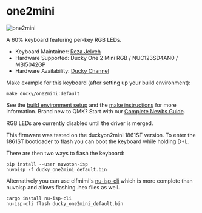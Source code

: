 # one2mini

![one2mini](http://www.duckychannel.com.tw/page-en/One_2_Mini_RGB/images/One2_Mini_01_02.jpg)

A 60% keyboard featuring per-key RGB LEDs.

* Keyboard Maintainer: [Reza Jelveh](https://github.com/fishman)
* Hardware Supported: Ducky One 2 Mini RGB / NUC123SD4AN0 / MBI5042GP
* Hardware Availability: [Ducky Channel](http://www.duckychannel.com.tw/page-en/One_2_Mini_RGB/)

Make example for this keyboard (after setting up your build environment):

    make ducky/one2mini:default

See the [build environment setup](https://docs.qmk.fm/#/getting_started_build_tools) and the [make instructions](https://docs.qmk.fm/#/getting_started_make_guide) for more information. Brand new to QMK? Start with our [Complete Newbs Guide](https://docs.qmk.fm/#/newbs).

RGB LEDs are currently disabled until the driver is merged.

This firmware was tested on the duckyon2mini 1861ST version. To enter the 1861ST bootloader to flash you can boot the keyboard while holding D+L.

There are then two ways to flash the keyboard:

    pip install --user nuvoton-isp
    nuvoisp -f ducky_one2mini_default.bin

Alternatively you can use elfmimi's [nu-isp-cli](https://lib.rs/crates/nu-isp-cli) which is more complete than nuvoisp and allows flashing .hex files as well.

    cargo install nu-isp-cli
    nu-isp-cli flash ducky_one2mini_default.bin
